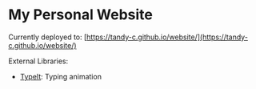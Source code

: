 # My Personal Website

Currently deployed to: [https://tandy-c.github.io/website/](https://tandy-c.github.io/website/)

External Libraries:

- [TypeIt](https://typeitjs.com/): Typing animation
